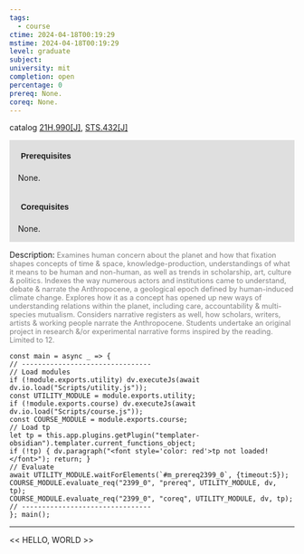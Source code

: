 ```yaml
---
tags:
  - course
ctime: 2024-04-18T00:19:29
mstime: 2024-04-18T00:19:29
level: graduate
subject: 
university: mit
completion: open
percentage: 0
prereq: None.
coreq: None.
---
```


catalog [21H.990[J]](http://student.mit.edu/catalog/m21Hb.html#21H.990), [STS.432[J]](http://student.mit.edu/catalog/mSTSb.html#STS.432)

<span style="display: block; padding: 15px; background-color: rgb(100, 100, 100, 0.2);"><font id="m_prereq2399_0" style="display: block; font-family: Arial, sans-serif; font-weight: bold; padding: 5px">Prerequisites</font><br><span id="prereq2399_0">None.</span></span>
<span style="display: block; padding: 15px; background-color: rgb(100, 100, 100, 0.2);"><font id="m_coreq2399_0" style="display: block; font-family: Arial, sans-serif; font-weight: bold; padding: 5px">Corequisites</font><br><span id="coreq2399_0">None.</span></span>

<font style="">Description:</font>
<font style="color: grey; font-size: 0.8rem;">Examines human concern about the planet and how that fixation shapes concepts of time &amp; space, knowledge-production, understandings of what it means to be human and non-human, as well as trends in scholarship, art, culture &amp; politics. Indexes the way numerous actors and institutions came to understand, debate &amp; narrate the Anthropocene, a geological epoch defined by human-induced climate change. Explores how it as a concept has opened up new ways of understanding relations within the planet, including care, accountability &amp; multi-species mutualism. Considers narrative registers as well, how scholars, writers, artists &amp; working people narrate the Anthropocene. Students undertake an original project in research &amp;/or experimental narrative forms inspired by the reading. Limited to 12.</font>

```dataviewjs
const main = async _ => {
// --------------------------------
// Load modules
if (!module.exports.utility) dv.executeJs(await dv.io.load("Scripts/utility.js"));
const UTILITY_MODULE = module.exports.utility;
if (!module.exports.course) dv.executeJs(await dv.io.load("Scripts/course.js"));
const COURSE_MODULE = module.exports.course;
// Load tp
let tp = this.app.plugins.getPlugin("templater-obsidian").templater.current_functions_object;
if (!tp) { dv.paragraph("<font style='color: red'>tp not loaded!</font>"); return; }
// Evaluate
await UTILITY_MODULE.waitForElements(`#m_prereq2399_0`, {timeout:5});
COURSE_MODULE.evaluate_req("2399_0", "prereq", UTILITY_MODULE, dv, tp);
COURSE_MODULE.evaluate_req("2399_0", "coreq", UTILITY_MODULE, dv, tp);
// --------------------------------
}; main();
```

---

<< HELLO, WORLD >>
